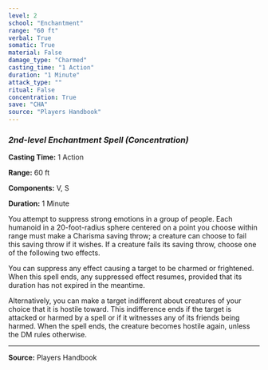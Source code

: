 ```yaml
---
level: 2
school: "Enchantment"
range: "60 ft"
verbal: True
somatic: True
material: False
damage_type: "Charmed"
casting_time: "1 Action"
duration: "1 Minute"
attack_type: ""
ritual: False
concentration: True
save: "CHA"
source: "Players Handbook"
---
```


### *2nd-level Enchantment Spell* *(Concentration)*

**Casting Time:** 1 Action

**Range:** 60 ft

**Components:** V, S

**Duration:** 1 Minute

You attempt to suppress strong emotions in a group of people. Each humanoid in a 20-foot-radius sphere centered on a point you choose within range must make a Charisma saving throw; a creature can choose to fail this saving throw if it wishes. If a creature fails its saving throw, choose one of the following two effects.
 
 You can suppress any effect causing a target to be charmed or frightened. When this spell ends, any suppressed effect resumes, provided that its duration has not expired in the meantime.
 
 Alternatively, you can make a target indifferent about creatures of your choice that it is hostile toward. This indifference ends if the target is attacked or harmed by a spell or if it witnesses any of its friends being harmed. When the spell ends, the creature becomes hostile again, unless the DM rules otherwise.

---
**Source:** Players Handbook
